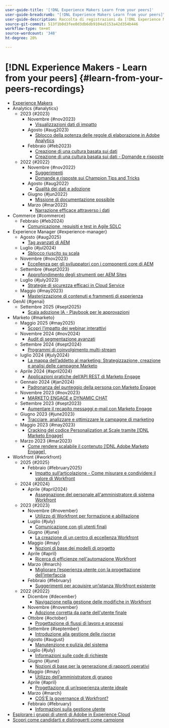 ```yaml
---
user-guide-title: '[!DNL Experience Makers Learn from your peers]'
user-guide-breadcrumb: "[!DNL Experience Makers Learn from your peers]"
user-guide-description: Raccolta di registrazioni da [!DNL Experience Makers Learn from your peers]
source-git-commit: 513f1b0d3fee0d3db6db9104a5153a42d354b446
workflow-type: tm+mt
source-wordcount: '348'
ht-degree: 20%

---
```



# [!DNL Experience Makers - Learn from your peers] {#learn-from-your-peers-recordings}

+ [Experience Makers](overview.md)
+ Analytics {#analytics}
   + 2023 {#2023}
      + Novembre {#nov2023}
         + [Visualizzazioni dati di impatto](analytics/nov2023/impactful-data-visualizations.md)
      + Agosto {#aug2023}
         + [Sblocco della potenza delle regole di elaborazione in Adobe Analytics](analytics/aug2023/processing-rules.md)
      + Febbraio {#feb2023}
         + [Creazione di una cultura basata sui dati](analytics/feb2023/data-driven-culture.md)
         + [Creazione di una cultura basata sui dati - Domande e risposte](analytics/feb2023/data-driven-culture-q-and-a.md)
   + 2022 {#2022}
      + Novembre {#nov2022}
         + [Suggerimenti](analytics/nov2022/tips-and-tricks.md)
         + [Domande e risposte sui Champion Tips and Tricks](analytics/nov2022/tips-and-tricks-q-and-a.md)
      + Agosto {#aug2022}
         + [Qualità dei dati e adozione](analytics/aug2022/data-quality.md)
      + Giugno {#jun2022}
         + [Missione di documentazione possibile](analytics/june2022/mission-possible.md)
      + Marzo {#mar2022}
         + [Narrazione efficace attraverso i dati](analytics/mar2022/stories-with-data.md)
+ Commerce {#commerce}
   + Febbraio {#feb2024}
      + [Comunicazione, requisiti e test in Agile SDLC](commerce/2024/agile-sdlc.md)
+ Experience Manager {#experience-manager}
   + Agosto {#aug2025}
      + [Tag avanzati di AEM](experience-manager/aug2025/smart-tags.md)
   + Luglio {#jul2024}
      + [Sblocco riuscito su scala](experience-manager/july2024/global-digital-presence.md)
   + Novembre {#nov2023}
      + [Eccellenza per gli sviluppatori con i componenti core di AEM](experience-manager/nov2023/core-components.md)
   + Settembre {#sept2023}
      + [Approfondimento degli strumenti per AEM Sites](experience-manager/sept2023/aem-sites-tools.md)
   + Luglio {#july2023}
      + [Strategie di sicurezza efficaci in Cloud Service](experience-manager/july2023/effective-security-strategies-in-cloud-service.md)
   + Maggio {#may2023}
      + [Masterizzazione di contenuti e frammenti di esperienza](experience-manager/may2023/mastering-content-and-experience-fragments.md)
+ GenAI {#genai}
   + Settembre 2025 {#sept2025}
      + [Scala adozione IA - Playbook per le approvazioni](genai/sept2025/scale-ai-adoption-a-playbook-for-approvals.md)
+ Marketo {#marketo}
   + Maggio 2025 {#may2025}
      + [Scopri l’impatto dei webinar interattivi](marketo/may2025/interactive-webinars.md)
   + Novembre 2024 {#nov2024}
      + [Audit di segmentazione avanzati](marketo/nov2024/advanced-segmentation.md)
   + Settembre 2024 {#sept2024}
      + [Programmi di coinvolgimento multi-stream](marketo/sept2024/multi-stream-engagement-programs.md)
   + luglio 2024 {#july2024}
      + [La mappa dell’addetto al marketing: Strategizzazione, creazione e analisi delle campagne Marketo](marketo/july2024/marketers-map-marketo-campaigns.md)
   + Aprile 2024 {#april2024}
      + [Applicazioni pratiche dell’API REST di Marketo Engage](marketo/april2024/practical-applications-of-marketo-engage-rest-api.md)
   + Gennaio 2024 {#jan2024}
      + [Padronanza del punteggio della persona con Marketo Engage](marketo/jan2024/person-scoring-mastery.md)
   + Novembre 2023 {#nov2023}
      + [MARKETO ENGAGE e DYNAMIC CHAT](marketo/nov2023/dynamic-chat.md)
   + Settembre 2023 {#sept2023}
      + [Aumentare il recapito messaggi e-mail con Marketo Engage](marketo/sept2023/email-deliverability.md)
   + Giugno 2023 {#june2023}
      + [Tracciare, analizzare e ottimizzare le campagne di marketing](marketo/june2023/marketing-campaigns.md)
   + Maggio 2023 {#may2023}
      + [Cracking del codice Personalization at Scale tramite  [!DNL Marketo Engage]](marketo/may2023/personalization-at-scale.md)
   + Marzo 2023 {#mar2023}
      + [Come rendere scalabile il contenuto  [!DNL Adobe Marketo Engage] &#x200B;](marketo/mar2023/templates-tokens-teamwork.md)
+ Workfront {#workfront}
   + 2025 {#2025}
      + Febbraio {#february2025}
         + [Impatto sull’articolazione - Come misurare e condividere il valore di Workfront](workfront/2025/how-to-measure-and-share-workfront-value.md)
   + 2024 {#2024}
      + Aprile {#april2024}
         + [Assegnazione del personale all&#39;amministratore di sistema Workfront](workfront/2024/04/staffing-your-workfront-system-admin-practice.md)
   + 2023 {#2023}
      + Novembre {#november}
         + [Utilizzo di Workfront per formazione e abilitazione](workfront/2023/11/using-workfront-for-training-and-enablement.md)
      + Luglio {#july}
         + [Comunicazione con gli utenti finali](workfront/2023/07/communicating-with-end-users.md)
      + Giugno {#june}
         + [La creazione di un centro di eccellenza Workfront](workfront/2023/06/establishing-a-workfront-center-of-excellence.md)
      + Maggio {#may}
         + [Nozioni di base dei modelli di progetto](workfront/2023/05/foundations-of-project-templates.md)
      + Aprile {#april}
         + [Ricerca di efficienze nell&#39;automazione Workfront](workfront/2023/04/finding-efficiencies-in-workfront-automation.md)
      + Marzo {#march}
         + [Migliorare l’esperienza utente con la progettazione dell’interfaccia](workfront/2023/03/improving-user-experience-with-interface-design.md)
      + Febbraio {#february}
         + [Suggerimenti per acquisire un’istanza Workfront esistente](workfront/2023/02/tips-for-taking-over-an-existing-workfront-instance.md)
   + 2022 {#2022}
      + Dicembre {#december}
         + [Navigazione nella gestione delle modifiche in Workfront](workfront/2022/12/navigating-change-management.md)
      + Novembre {#november}
         + [Adozione corretta da parte dell&#39;utente finale](workfront/2022/11/successful-end-user-adoption.md)
      + Ottobre {#october}
         + [Progettazione di flussi di lavoro e processi](workfront/2022/10/workflow-and-process-design.md)
      + Settembre {#september}
         + [Introduzione alla gestione delle risorse](workfront/2022/09/getting-started-with-resource-management.md)
      + Agosto {#august}
         + [Manutenzione e pulizia del sistema](workfront/2022/08/system-maintenance-and-cleanup.md)
      + Luglio {#july}
         + [Informazioni sulle code di richieste](workfront/2022/07/all-about-request-queues.md)
      + Giugno {#june}
         + [Nozioni di base per la generazione di rapporti operativi](workfront/2022/06/foundations-of-operational-reporting.md)
      + Maggio {#may}
         + [Utilizzo dell’amministratore di gruppo](workfront/2022/05/leveraging-the-group-admin.md)
      + Aprile {#april}
         + [Progettazione di un’esperienza utente ideale](workfront/2022/04/designing-an-ideal-user-experience.md)
      + Marzo {#march}
         + [COS’È la governance di Workfront?](workfront/2022/03/what-is-workfront-governance.md)
      + Febbraio {#february}
         + [Informazioni sulla gestione utente](workfront/2022/02/understanding-user-management.md)
+ [Esplorare i gruppi di utenti di Adobe in Experience Cloud](./adobe-user-groups.md)
+ [Scopri come candidarti e distinguerti come campione](./adobe-champion-application.md)
